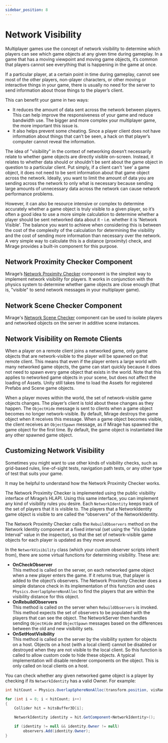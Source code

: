 ```yaml
---
sidebar_position: 8
---
```

# Network Visibility

Multiplayer games use the concept of network visibility to determine which players can see which game objects at any given time during gameplay. In a game that has a moving viewpoint and moving game objects, it’s common that players cannot see everything that is happening in the game at once.

If a particular player, at a certain point in time during gameplay, cannot see most of the other players, non-player characters, or other moving or interactive things in your game, there is usually no need for the server to send information about those things to the player’s client.

This can benefit your game in two ways:
-   It reduces the amount of data sent across the network between players. This can help improve the responsiveness of your game and reduce bandwidth use. The bigger and more complex your multiplayer game, the more important this issue is.
-   It also helps prevent some cheating. Since a player client does not have information about things that can’t be seen, 
a hack on that player’s computer cannot reveal the information.

The idea of "visibility" in the context of networking doesn’t necessarily relate to whether game objects are directly visible on-screen. Instead, it relates to whether data should or shouldn’t be sent about the game object in question to a particular client. Put simply, if a client can't 'see' a game object, it does not need to be sent information about that game object across the network. Ideally, you want to limit the amount of data you are sending across the network to only what is necessary because sending large amounts of unnecessary data across the network can cause network performance problems.

However, it can also be resource intensive or complex to determine accurately whether a game object is truly visible to a given player, so it’s often a good idea to use a more simple calculation to determine whether a player should be sent networked data about it - i.e. whether it is 'Network Visible'. The balance you want to achieve when considering this is between the cost of the complexity of the calculation for determining the visibility and the cost of sending more information than necessary over the network. A very simple way to calculate this is a distance (proximity) check, and Mirage provides a built-in component for this purpose.

## Network Proximity Checker Component

Mirage’s [Network Proximity Checker](/docs/components/network-proximity-checker) component is the simplest way to implement network visibility for players. It works in conjunction with the physics system to determine whether game objects are close enough (that is, "visible" to send network messages in your multiplayer game).

## Network Scene Checker Component

Mirage's [Network Scene Checker](/docs/components/network-scene-checker) component can be used to isolate players and networked objects on the server in additive scene instances.

## Network Visibility on Remote Clients

When a player on a remote client joins a networked game, only game objects that are network-visible to the player will be spawned on that remote client. This means that even if the player enters a large world with many networked game objects, the game can start quickly because it does not need to spawn every game object that exists in the world. Note that this applies to networked game objects in your scene, but does not affect the loading of Assets. Unity still takes time to load the Assets for registered Prefabs and Scene game objects.

When a player moves within the world, the set of network-visible game objects changes. The player’s client is told about these changes as they happen. The `ObjectHide` message is sent to clients when a game object becomes no longer network-visible. By default, Mirage destroys the game object when it receives this message. When a game object becomes visible, the client receives an `ObjectSpawn` message, as if Mirage has spawned the game object for the first time. By default, the game object is instantiated like any other spawned game object.



## Customizing Network Visibility

Sometimes you might want to use other kinds of visibility checks, such as grid-based rules, line-of-sight tests, navigation path tests, or any other type of test that suits your game.

It may be helpful to understand how the Network Proximity Checker works.

The Network Proximity Checker is implemented using the public visibility interface of Mirage’s HLAPI. Using this same interface, you can implement any kind of visibility rules you desire. Each `NetworkIdentity` keeps track of the set of players that it is visible to. The players that a NetworkIdentity game object is visible to are called the “observers” of the NetworkIdentity.

The Network Proximity Checker calls the `RebuildObservers` method on the Network Identity component at a fixed interval (set using the “Vis Update Interval” value in the inspector), so that the set of network-visible game objects for each player is updated as they move around.

In the `NetworkVisibility` class (which your custom observer scripts inherit from), there are some virtual functions for determining visibility. These are:
-   **OnCheckObserver**  
    This method is called on the server, on each networked game object when a new player enters the game. If it returns true, that player is added to the object’s observers. The Network Proximity Checker does a simple distance check in its implementation of this function and uses `Physics.OverlapSphereNonAlloc` to find the players that are within the visibility distance for this object.
-   **OnRebuildObservers**  
    This method is called on the server when `RebuildObservers` is invoked. This method expects the set of observers to be populated with the players that can see the object. The NetworkServer then handles sending `ObjectHide` and `ObjectSpawn` messages based on the differences between the old and new visibility sets.
-   **OnSetHostVisibility**  
    This method is called on the server by the visibility system for objects on a host.  Objects on a host (with a local client) cannot be disabled or destroyed when they are not visible to the local client. So this function is called to allow custom code to hide these objects. A typical implementation will disable renderer components on the object. This is only called on local clients on a host.

You can check whether any given networked game object is a player by checking if its `NetworkIdentity` has a valid Owner. For example:

``` cs
int hitCount = Physics.OverlapSphereNonAlloc(transform.position, visRange, hitsBuffer3D, castLayers);

for (int i = 0; i < hitCount; i++)
{
    Collider hit = hitsBuffer3D[i];

    NetworkIdentity identity = hit.GetComponent<NetworkIdentity>();

    if (identity != null && identity.Owner != null)
        observers.Add(identity.Owner);
}
```

